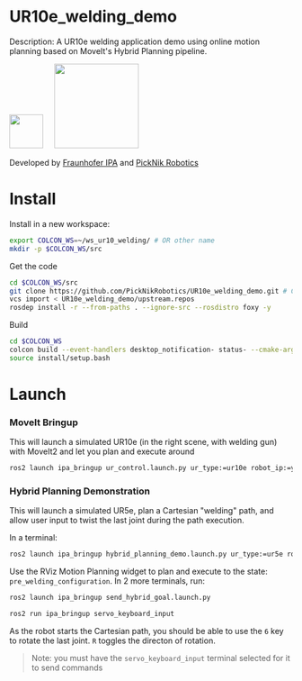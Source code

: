 # UR10e_welding_demo

Description: A UR10e welding application demo using online motion planning based on MoveIt's Hybrid Planning pipeline.

<img src="https://avatars.githubusercontent.com/u/155854?s=200&v=4" width="60"> &nbsp;&nbsp;&nbsp;&nbsp;<img src="https://picknik.ai/assets/images/logo.jpg" width="150">

Developed by [Fraunhofer IPA](https://www.ipa.fraunhofer.de/) and [PickNik Robotics](http://picknik.ai/)

# Install

Install in a new workspace:
```sh
export COLCON_WS=~/ws_ur10_welding/ # OR other name
mkdir -p $COLCON_WS/src
```

Get the code
```sh
cd $COLCON_WS/src
git clone https://github.com/PickNikRobotics/UR10e_welding_demo.git # Can get specific branch
vcs import < UR10e_welding_demo/upstream.repos
rosdep install -r --from-paths . --ignore-src --rosdistro foxy -y
```

Build
```sh
cd $COLCON_WS
colcon build --event-handlers desktop_notification- status- --cmake-args -DCMAKE_BUILD_TYPE=Release
source install/setup.bash
```

# Launch
### MoveIt Bringup
This will launch a simulated UR10e (in the right scene, with welding gun) with MoveIt2 and let you plan and execute around

```sh
ros2 launch ipa_bringup ur_control.launch.py ur_type:=ur10e robot_ip:=yyy.yyy.yyy.yyy use_fake_hardware:=true launch_rviz:=true
```

### Hybrid Planning Demonstration
This will launch a simulated UR5e, plan a Cartesian "welding" path, and allow user input to twist the last joint during the path execution.

In a terminal:
```sh
ros2 launch ipa_bringup hybrid_planning_demo.launch.py ur_type:=ur5e robot_ip:=yyy.yyy.yyy.yyy use_fake_hardware:=true launch_rviz:=true
```

Use the RViz Motion Planning widget to plan and execute to the state: `pre_welding_configuration`. In 2 more terminals, run:

```sh
ros2 launch ipa_bringup send_hybrid_goal.launch.py
```

```sh
ros2 run ipa_bringup servo_keyboard_input
```

As the robot starts the Cartesian path, you should be able to use the `6` key to rotate the last joint. `R` toggles the directon of rotation.
> Note: you must have the `servo_keyboard_input` terminal selected for it to send commands
